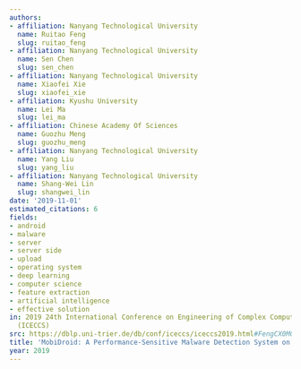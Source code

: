 ```yaml
---
authors:
- affiliation: Nanyang Technological University
  name: Ruitao Feng
  slug: ruitao_feng
- affiliation: Nanyang Technological University
  name: Sen Chen
  slug: sen_chen
- affiliation: Nanyang Technological University
  name: Xiaofei Xie
  slug: xiaofei_xie
- affiliation: Kyushu University
  name: Lei Ma
  slug: lei_ma
- affiliation: Chinese Academy Of Sciences
  name: Guozhu Meng
  slug: guozhu_meng
- affiliation: Nanyang Technological University
  name: Yang Liu
  slug: yang_liu
- affiliation: Nanyang Technological University
  name: Shang-Wei Lin
  slug: shangwei_lin
date: '2019-11-01'
estimated_citations: 6
fields:
- android
- malware
- server
- server side
- upload
- operating system
- deep learning
- computer science
- feature extraction
- artificial intelligence
- effective solution
in: 2019 24th International Conference on Engineering of Complex Computer Systems
  (ICECCS)
src: https://dblp.uni-trier.de/db/conf/iceccs/iceccs2019.html#FengCX0M0L19
title: 'MobiDroid: A Performance-Sensitive Malware Detection System on Mobile Platform'
year: 2019
---
```

